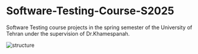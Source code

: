 # Software-Testing-Course-S2025
Software Testing course projects in the spring semester of the University of Tehran under the supervision of Dr.Khamespanah. 

![structure](https://github.com/MobinaMhr/Software-Testing-Course-S2025/blob/main/assets/app-struct.png)

